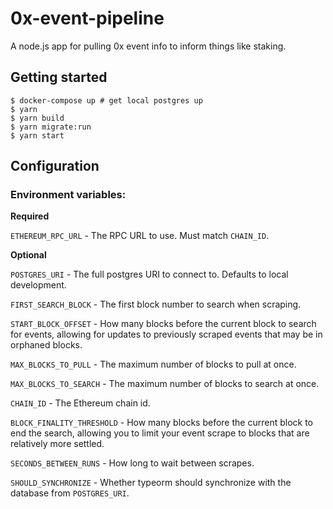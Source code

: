 # 0x-event-pipeline
A node.js app for pulling 0x event info to inform things like staking.

## Getting started

```
$ docker-compose up # get local postgres up
$ yarn
$ yarn build
$ yarn migrate:run
$ yarn start
```

## Configuration

### Environment variables:

**Required**

`ETHEREUM_RPC_URL` - The RPC URL to use. Must match `CHAIN_ID`.

**Optional**

`POSTGRES_URI` - The full postgres URI to connect to. Defaults to local development.

`FIRST_SEARCH_BLOCK` - The first block number to search when scraping.

`START_BLOCK_OFFSET` - How many blocks before the current block to search for events, allowing for updates to previously scraped events that may be in orphaned blocks.

`MAX_BLOCKS_TO_PULL` - The maximum number of blocks to pull at once.

`MAX_BLOCKS_TO_SEARCH` - The maximum number of blocks to search at once.

`CHAIN_ID` - The Ethereum chain id.

`BLOCK_FINALITY_THRESHOLD` - How many blocks before the current block to end the search, allowing you to limit your event scrape to blocks that are relatively more settled.

`SECONDS_BETWEEN_RUNS` - How long to wait between scrapes.

`SHOULD_SYNCHRONIZE` - Whether typeorm should synchronize with the database from `POSTGRES_URI`.
